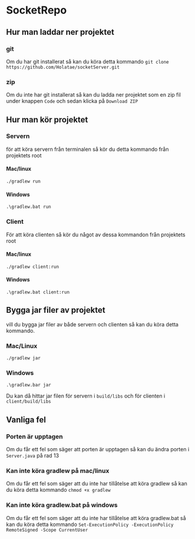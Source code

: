 # SocketRepo
## Hur man laddar ner projektet
### git
Om du har git installerat så kan du köra detta kommando
``git clone https://github.com/Holatae/socketServer.git``

### zip
Om du inte har git installerat så kan du ladda ner projektet som en zip fil under knappen ``Code`` och sedan klicka på ``Download ZIP``

## Hur man kör projektet
### Servern
för att köra servern från terminalen så kör du detta kommando från projektets root
#### Mac/linux
``./gradlew run``
#### Windows
``.\gradlew.bat run``
### Client
För att köra clienten så kör du något av dessa kommandon från projektets root
#### Mac/linux
``./gradlew client:run``
#### Windows
``.\gradlew.bat client:run``

## Bygga jar filer av projektet
vill du bygga jar filer av både servern och clienten så kan du köra detta kommando.
### Mac/Linux
``./gradlew jar``
### Windows
``.\gradlew.bar jar``

Du kan då hittar jar filen för servern i ``build/libs`` och för clienten i ``client/build/libs``

## Vanliga fel
### Porten är upptagen
Om du får ett fel som säger att porten är upptagen så kan du ändra porten i ``Server.java`` på rad 13
### Kan inte köra gradlew på mac/linux
Om du får ett fel som säger att du inte har tillåtelse att köra gradlew så kan du köra detta kommando
``chmod +x gradlew``
### Kan inte köra gradlew.bat på windows
Om du får ett fel som säger att du inte har tillåtelse att köra gradlew.bat så kan du köra detta kommando
``Set-ExecutionPolicy -ExecutionPolicy RemoteSigned -Scope CurrentUser``
